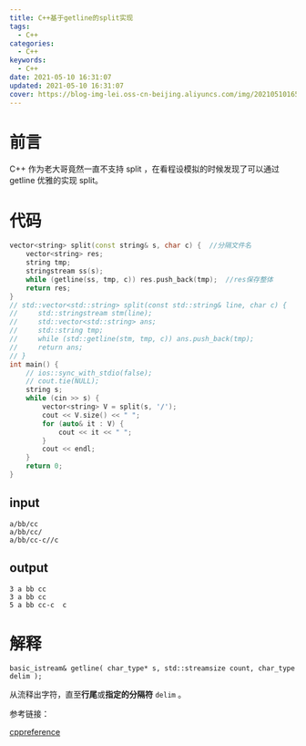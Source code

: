 ```yaml
---
title: C++基于getline的split实现
tags:
  - C++
categories:
  - C++
keywords:
  - C++
date: 2021-05-10 16:31:07
updated: 2021-05-10 16:31:07
cover: https://blog-img-lei.oss-cn-beijing.aliyuncs.com/img/20210510165035.png
---
```

# 前言
C++ 作为老大哥竟然一直不支持 split ，在看程设模拟的时候发现了可以通过 getline 优雅的实现 split。
# 代码
```cpp
vector<string> split(const string& s, char c) {  //分隔文件名
    vector<string> res;
    string tmp;
    stringstream ss(s);
    while (getline(ss, tmp, c)) res.push_back(tmp);  //res保存整体
    return res;
}
// std::vector<std::string> split(const std::string& line, char c) {
//     std::stringstream stm(line);
//     std::vector<std::string> ans;
//     std::string tmp;
//     while (std::getline(stm, tmp, c)) ans.push_back(tmp);
//     return ans;
// }
int main() {
    // ios::sync_with_stdio(false);
    // cout.tie(NULL);
    string s;
    while (cin >> s) {
        vector<string> V = split(s, '/');
        cout << V.size() << " ";
        for (auto& it : V) {
            cout << it << " ";
        }
        cout << endl;
    }
    return 0;
}
```

## input

```
a/bb/cc
a/bb/cc/
a/bb/cc-c//c
```

## output

```
3 a bb cc 
3 a bb cc 
5 a bb cc-c  c 
```

# 解释

`basic_istream& getline( char_type* s, std::streamsize count, char_type delim );`

从流释出字符，直至**行尾**或**指定的分隔符** `delim` 。

参考链接：

[cppreference](https://zh.cppreference.com/w/cpp/io/basic_istream/getline)